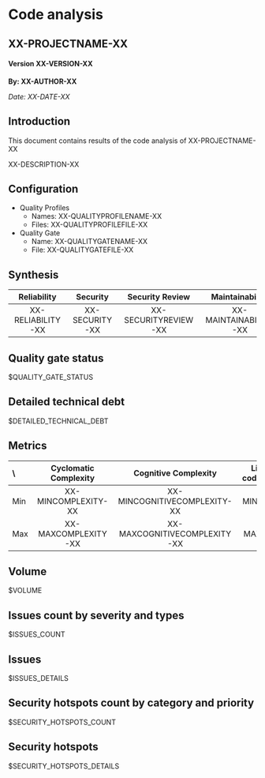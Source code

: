 # Code analysis
## XX-PROJECTNAME-XX 
#### Version XX-VERSION-XX 

**By: XX-AUTHOR-XX**

*Date: XX-DATE-XX*

## Introduction
This document contains results of the code analysis of XX-PROJECTNAME-XX

XX-DESCRIPTION-XX

## Configuration

- Quality Profiles
    - Names: XX-QUALITYPROFILENAME-XX
    - Files: XX-QUALITYPROFILEFILE-XX
 - Quality Gate
    - Name: XX-QUALITYGATENAME-XX
    - File: XX-QUALITYGATEFILE-XX

## Synthesis
Reliability | Security | Security Review | Maintainability | Coverage | Duplications | Comment density
:---:|:---:|:---:|:---:|:---:|:---:|:---:
XX-RELIABILITY-XX | XX-SECURITY-XX | XX-SECURITYREVIEW-XX | XX-MAINTAINABILITY-XX | XX-COVERAGE-XX % | XX-DUPLICATION-XX % | XX-COMMENTDENSITY-XX %

## Quality gate status

$QUALITY_GATE_STATUS

## Detailed technical debt

$DETAILED_TECHNICAL_DEBT

## Metrics

\ | Cyclomatic Complexity | Cognitive Complexity | Lines of code per file | Coverage | Comment density (%) | Duplication (%)
:---|:---:|:---:|:---:|:---:|:---:|:---:
Min | XX-MINCOMPLEXITY-XX | XX-MINCOGNITIVECOMPLEXITY-XX | XX-MINNCLOC-XX | XX-MINCOVERAGE-XX | XX-MINCOMMENTDENSITY-XX | XX-MINDUPLICATION-XX
Max | XX-MAXCOMPLEXITY-XX | XX-MAXCOGNITIVECOMPLEXITY-XX | XX-MAXNCLOC-XX | XX-MAXCOVERAGE-XX | XX-MAXCOMMENTDENSITY-XX | XX-MAXDUPLICATION-XX

## Volume

$VOLUME

## Issues count by severity and types

$ISSUES_COUNT

## Issues
$ISSUES_DETAILS

## Security hotspots count by category and priority

$SECURITY_HOTSPOTS_COUNT

## Security hotspots
$SECURITY_HOTSPOTS_DETAILS